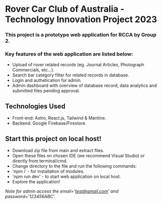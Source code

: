 # Rover Car Club of Australia - Technology Innovation Project 2023
### This project is a prototype web application for RCCA by Group 2.
### Key features of the web application are listed below: 
- Upload of rover related records (eg. Journal Articles, Photograph Commercials, etc...).
- Search bar category filter for related records in database.
- Login and authetication for admin.
- Admin dashboard with overview of database record, data analytics and submitted files pending approval.

## Technologies Used
- Front-end: Astro, React.js, Tailwind & Mantine.
- Backend: Google Firebase/Firestore.

## Start this project on local host!
- Download zip file from main and extract files. 
- Open these files on chosen IDE (we recommend Visual Studio) or directly from terminal/cmd.
- Change directory to the file and run the following commands:
- 'npm i' - for installation of modules.
- 'npm run dev' -  to start web application on local host.
- Explore the application!

*Note for admin access the email='test@gmail.com' and password='123456ABC'.*
